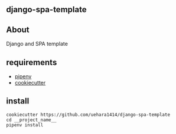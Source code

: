 ## django-spa-template

## About
Django and SPA template

## requirements
- [pipenv](https://docs.pipenv.org/)
- [cookiecutter](https://github.com/audreyr/cookiecutter)

## install
```commandline
cookiecutter https://github.com/uehara1414/django-spa-template
cd __project_name__
pipenv install
```
